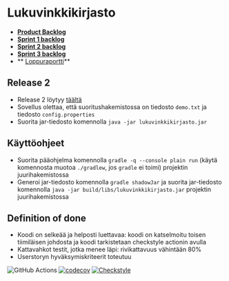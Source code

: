 # Lukuvinkkikirjasto

- **[Product Backlog](https://docs.google.com/spreadsheets/d/1X-Dka5l4AGH5qX0RWS0PIBxflUSbwlH-rtMBb4RWIM4/edit#gid=1)**
- **[Sprint 1 backlog](https://docs.google.com/spreadsheets/d/1X-Dka5l4AGH5qX0RWS0PIBxflUSbwlH-rtMBb4RWIM4/edit#gid=7)**
- **[Sprint 2 backlog](https://docs.google.com/spreadsheets/d/1X-Dka5l4AGH5qX0RWS0PIBxflUSbwlH-rtMBb4RWIM4/edit#gid=799619105)**
- **[Sprint 3 backlog](https://docs.google.com/spreadsheets/d/1X-Dka5l4AGH5qX0RWS0PIBxflUSbwlH-rtMBb4RWIM4/edit#gid=47336913)**
- ** [Loppuraportti]()**

## Release 2

- Release 2 löytyy [täältä](https://github.com/sannahan/lukuvinkkikirjasto/releases/tag/v2.0.1)
- Sovellus olettaa, että suoritushakemistossa on tiedosto `demo.txt` ja tiedosto `config.properties`
- Suorita jar-tiedosto komennolla `java -jar lukuvinkkikirjasto.jar`

## Käyttöohjeet
- Suorita pääohjelma komennolla `gradle -q --console plain run` (käytä komennosta muotoa `./gradlew`, jos `gradle` ei toimi) projektin juurihakemistossa
- Generoi jar-tiedosto komennolla `gradle shadowJar` ja suorita jar-tiedosto komennolla `java -jar build/libs/lukuvinkkikirjasto.jar` projektin juurihakemistossa

## Definition of done
- Koodi on selkeää ja helposti luettavaa: koodi on katselmoitu toisen tiimiläisen johdosta ja koodi tarkistetaan checkstyle actionin avulla
- Kattavahkot testit, jotka menee läpi: rivikattavuus vähintään 80%
- Userstoryn hyväksymiskriteerit toteutuu

![GitHub Actions](https://github.com/sannahan/lukuvinkkikirjasto/workflows/Java%20CI%20with%20Gradle/badge.svg)
[![codecov](https://codecov.io/gh/sannahan/lukuvinkkikirjasto/branch/main/graph/badge.svg?token=D5RRH7MIFT)](https://codecov.io/gh/sannahan/lukuvinkkikirjasto)
[![Checkstyle](https://github.com/sannahan/lukuvinkkikirjasto/actions/workflows/checkstyle.yml/badge.svg)](https://github.com/sannahan/lukuvinkkikirjasto/actions/workflows/checkstyle.yml)

